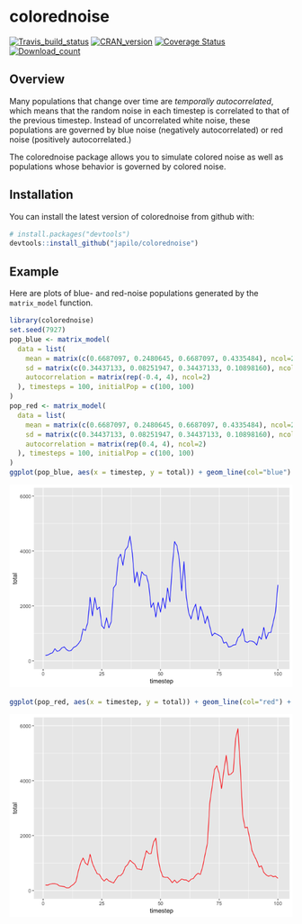 <!-- README.md is generated from README.Rmd. Please edit that file -->
colorednoise
============

[![Travis\_build\_status](https://travis-ci.org/japilo/colorednoise.svg?branch=master)](https://travis-ci.org/japilo/colorednoise)
[![CRAN\_version](https://www.r-pkg.org/badges/version/colorednoise)](https://cran.r-project.org/package=colorednoise)
[![Coverage
Status](https://img.shields.io/codecov/c/github/japilo/colorednoise/master.svg)](https://codecov.io/github/japilo/colorednoise?branch=master)
[![Download\_count](http://cranlogs.r-pkg.org/badges/grand-total/colorednoise)](http://cran.rstudio.com/web/packages/colorednoise/index.html)

Overview
--------

Many populations that change over time are *temporally autocorrelated*,
which means that the random noise in each timestep is correlated to that
of the previous timestep. Instead of uncorrelated white noise, these
populations are governed by blue noise (negatively autocorrelated) or
red noise (positively autocorrelated.)

The colorednoise package allows you to simulate colored noise as well as
populations whose behavior is governed by colored noise.

Installation
------------

You can install the latest version of colorednoise from github with:

``` r
# install.packages("devtools")
devtools::install_github("japilo/colorednoise")
```

Example
-------

Here are plots of blue- and red-noise populations generated by the
`matrix_model` function.

``` r
library(colorednoise)
set.seed(7927)
pop_blue <- matrix_model(
  data = list(
    mean = matrix(c(0.6687097, 0.2480645, 0.6687097, 0.4335484), ncol=2),
    sd = matrix(c(0.34437133, 0.08251947, 0.34437133, 0.10898160), ncol=2),
    autocorrelation = matrix(rep(-0.4, 4), ncol=2)
  ), timesteps = 100, initialPop = c(100, 100)
)
pop_red <- matrix_model(
  data = list(
    mean = matrix(c(0.6687097, 0.2480645, 0.6687097, 0.4335484), ncol=2),
    sd = matrix(c(0.34437133, 0.08251947, 0.34437133, 0.10898160), ncol=2),
    autocorrelation = matrix(rep(0.4, 4), ncol=2)
  ), timesteps = 100, initialPop = c(100, 100)
)
ggplot(pop_blue, aes(x = timestep, y = total)) + geom_line(col="blue") + ylim(0, 6000)
```

![](man/figures/README-example-1.png)

``` r
ggplot(pop_red, aes(x = timestep, y = total)) + geom_line(col="red") + ylim(0, 6000)
```

![](man/figures/README-example-2.png)
